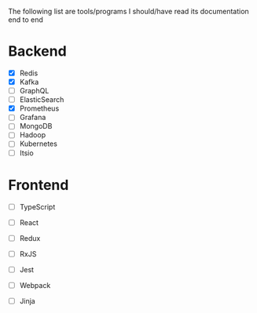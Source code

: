 The following list are tools/programs I should/have read its documentation end to end

# Backend 

* [x] Redis
* [x] Kafka
* [ ] GraphQL
* [ ] ElasticSearch
* [x] Prometheus
* [ ] Grafana
* [ ] MongoDB
* [ ] Hadoop
* [ ] Kubernetes
* [ ] Itsio

# Frontend 

* [ ] TypeScript
* [ ] React
* [ ] Redux
* [ ] RxJS
* [ ] Jest
* [ ] Webpack
* [ ] Jinja



